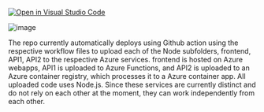 [![Open in Visual Studio Code](https://classroom.github.com/assets/open-in-vscode-718a45dd9cf7e7f842a935f5ebbe5719a5e09af4491e668f4dbf3b35d5cca122.svg)](https://classroom.github.com/online_ide?assignment_repo_id=13668010&assignment_repo_type=AssignmentRepo)

![image](https://github.com/melontimmy/CS-519-assignment1/assets/112988308/1949436d-84c2-42c4-b917-5901b6af63d7)

The repo currently automatically deploys using Github action using the respective workflow files to upload each of the Node subfolders, frontend, API1, API2 to the respective Azure services. frontend is hosted on Azure webapps, API1 is uploaded to Azure Functions, and API2 is uploaded to an Azure container registry, which processes it to a Azure container app. All uploaded code uses Node.js. Since these services are currently distinct and do not rely on each other at the moment, they can work independently from each other.

